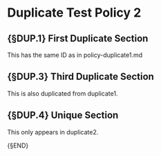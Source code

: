 # Duplicate Test Policy 2

## {§DUP.1} First Duplicate Section

This has the same ID as in policy-duplicate1.md

## {§DUP.3} Third Duplicate Section

This is also duplicated from duplicate1.

## {§DUP.4} Unique Section

This only appears in duplicate2.

{§END}
